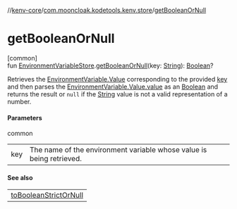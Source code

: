 //[kenv-core](../../index.md)/[com.mooncloak.kodetools.kenv.store](index.md)/[getBooleanOrNull](get-boolean-or-null.md)

# getBooleanOrNull

[common]\
fun [EnvironmentVariableStore](-environment-variable-store/index.md).[getBooleanOrNull](get-boolean-or-null.md)(key: [String](https://kotlinlang.org/api/latest/jvm/stdlib/kotlin/-string/index.html)): [Boolean](https://kotlinlang.org/api/latest/jvm/stdlib/kotlin/-boolean/index.html)?

Retrieves the [EnvironmentVariable.Value](../com.mooncloak.kodetools.kenv/-environment-variable/-value/index.md) corresponding to the provided [key](get-boolean-or-null.md) and then parses the [EnvironmentVariable.Value.value](https://kotlinlang.org/api/latest/jvm/stdlib/kotlin/-string/index.html) as an [Boolean](https://kotlinlang.org/api/latest/jvm/stdlib/kotlin/-boolean/index.html) and returns the result or `null` if the [String](https://kotlinlang.org/api/latest/jvm/stdlib/kotlin/-string/index.html) value is not a valid representation of a number.

#### Parameters

common

| | |
|---|---|
| key | The name of the environment variable whose value is being retrieved. |

#### See also

| |
|---|
| [toBooleanStrictOrNull](https://kotlinlang.org/api/latest/jvm/stdlib/kotlin.text/index.html) |
